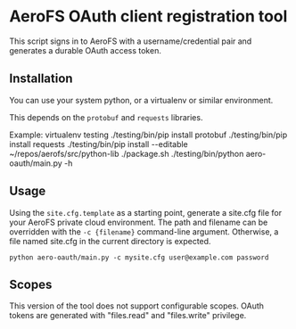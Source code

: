 # AeroFS OAuth client registration tool

This script signs in to AeroFS with a username/credential pair and generates
a durable OAuth access token.

## Installation

You can use your system python, or a virtualenv or similar environment.

This depends on the `protobuf` and `requests` libraries.

Example:
    virtualenv testing
    ./testing/bin/pip install protobuf
    ./testing/bin/pip install requests
    ./testing/bin/pip install --editable ~/repos/aerofs/src/python-lib
    ./package.sh
    ./testing/bin/python aero-oauth/main.py -h

## Usage

Using the `site.cfg.template` as a starting point, generate a site.cfg file
for your AeroFS private cloud environment. The path and filename can be overridden
with the `-c {filename}` command-line argument. Otherwise, a file named site.cfg
in the current directory is expected.

    python aero-oauth/main.py -c mysite.cfg user@example.com password

## Scopes

This version of the tool does not support configurable scopes. OAuth tokens are
generated with "files.read" and "files.write" privilege.
